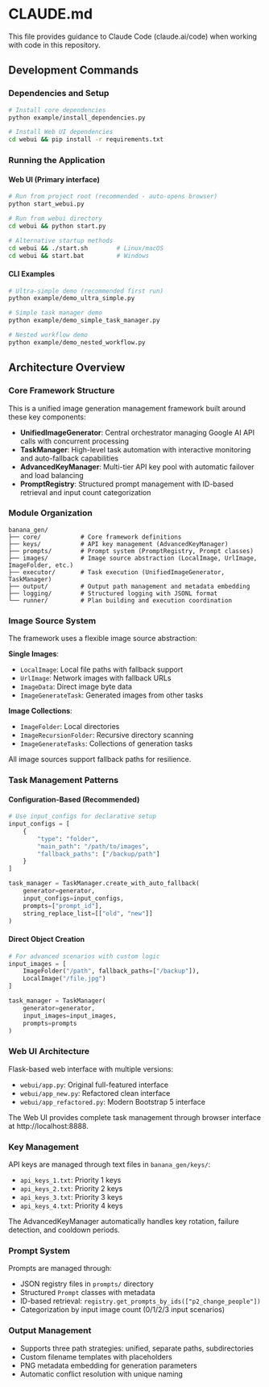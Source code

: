 # CLAUDE.md

This file provides guidance to Claude Code (claude.ai/code) when working with code in this repository.

## Development Commands

### Dependencies and Setup
```bash
# Install core dependencies
python example/install_dependencies.py

# Install Web UI dependencies
cd webui && pip install -r requirements.txt
```

### Running the Application

#### Web UI (Primary interface)
```bash
# Run from project root (recommended - auto-opens browser)
python start_webui.py

# Run from webui directory
cd webui && python start.py

# Alternative startup methods
cd webui && ./start.sh        # Linux/macOS
cd webui && start.bat         # Windows
```

#### CLI Examples
```bash
# Ultra-simple demo (recommended first run)
python example/demo_ultra_simple.py

# Simple task manager demo
python example/demo_simple_task_manager.py

# Nested workflow demo
python example/demo_nested_workflow.py
```

## Architecture Overview

### Core Framework Structure
This is a unified image generation management framework built around these key components:

- **UnifiedImageGenerator**: Central orchestrator managing Google AI API calls with concurrent processing
- **TaskManager**: High-level task automation with interactive monitoring and auto-fallback capabilities
- **AdvancedKeyManager**: Multi-tier API key pool with automatic failover and load balancing
- **PromptRegistry**: Structured prompt management with ID-based retrieval and input count categorization

### Module Organization
```
banana_gen/
├── core/           # Core framework definitions
├── keys/           # API key management (AdvancedKeyManager)
├── prompts/        # Prompt system (PromptRegistry, Prompt classes)
├── images/         # Image source abstraction (LocalImage, UrlImage, ImageFolder, etc.)
├── executor/       # Task execution (UnifiedImageGenerator, TaskManager)
├── output/         # Output path management and metadata embedding
├── logging/        # Structured logging with JSONL format
└── runner/         # Plan building and execution coordination
```

### Image Source System
The framework uses a flexible image source abstraction:

**Single Images**:
- `LocalImage`: Local file paths with fallback support
- `UrlImage`: Network images with fallback URLs
- `ImageData`: Direct image byte data
- `ImageGenerateTask`: Generated images from other tasks

**Image Collections**:
- `ImageFolder`: Local directories
- `ImageRecursionFolder`: Recursive directory scanning
- `ImageGenerateTasks`: Collections of generation tasks

All image sources support fallback paths for resilience.

### Task Management Patterns

#### Configuration-Based (Recommended)
```python
# Use input_configs for declarative setup
input_configs = [
    {
        "type": "folder",
        "main_path": "/path/to/images",
        "fallback_paths": ["/backup/path"]
    }
]

task_manager = TaskManager.create_with_auto_fallback(
    generator=generator,
    input_configs=input_configs,
    prompts=["prompt_id"],
    string_replace_list=[["old", "new"]]
)
```

#### Direct Object Creation
```python
# For advanced scenarios with custom logic
input_images = [
    ImageFolder("/path", fallback_paths=["/backup"]),
    LocalImage("/file.jpg")
]

task_manager = TaskManager(
    generator=generator,
    input_images=input_images,
    prompts=prompts
)
```

### Web UI Architecture
Flask-based web interface with multiple versions:
- `webui/app.py`: Original full-featured interface
- `webui/app_new.py`: Refactored clean interface
- `webui/app_refactored.py`: Modern Bootstrap 5 interface

The Web UI provides complete task management through browser interface at http://localhost:8888.

### Key Management
API keys are managed through text files in `banana_gen/keys/`:
- `api_keys_1.txt`: Priority 1 keys
- `api_keys_2.txt`: Priority 2 keys
- `api_keys_3.txt`: Priority 3 keys
- `api_keys_4.txt`: Priority 4 keys

The AdvancedKeyManager automatically handles key rotation, failure detection, and cooldown periods.

### Prompt System
Prompts are managed through:
- JSON registry files in `prompts/` directory
- Structured `Prompt` classes with metadata
- ID-based retrieval: `registry.get_prompts_by_ids(["p2_change_people"])`
- Categorization by input image count (0/1/2/3 input scenarios)

### Output Management
- Supports three path strategies: unified, separate paths, subdirectories
- Custom filename templates with placeholders
- PNG metadata embedding for generation parameters
- Automatic conflict resolution with unique naming